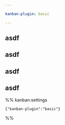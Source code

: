 ```yaml
---

kanban-plugin: basic

---
```


## asdf



## asdf



## asdf



## asdf





%% kanban:settings
```
{"kanban-plugin":"basic"}
```
%%